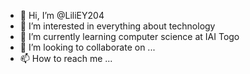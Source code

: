 - 👋 Hi, I’m @LiliEY204
- 👀 I’m interested in everything about technology
- 🌱 I’m currently learning computer science at IAI Togo 
- 💞️ I’m looking to collaborate on ...
- 📫 How to reach me ...

<!---
LiliEY204/LiliEY204 is a ✨ special ✨ repository because its `README.md` (this file) appears on your GitHub profile.
You can click the Preview link to take a look at your changes.
--->
